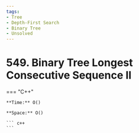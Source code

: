 ```yaml
---
tags:
- Tree
- Depth-First Search
- Binary Tree
- Unsolved
---
```



# 549. Binary Tree Longest Consecutive Sequence II

=== "C++"

    **Time:** O()

    **Space:** O()

    ``` c++
    ```